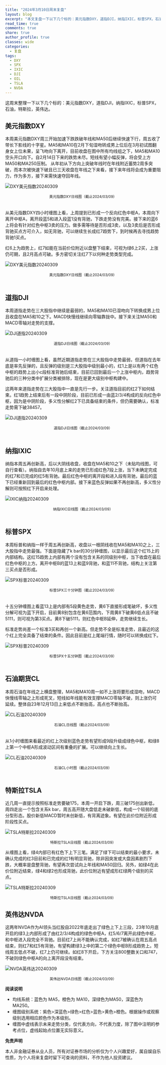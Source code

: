 ```yaml
---
title: "2024年3月10日周末复盘"
layout: blog
excerpt: "本文复盘一下以下几个标的：美元指数DXY，道指DJI，纳指IXIC，标普SPX，石油，特斯拉，英伟达。"
read_time: true
comments: true
share: true
author_profile: true
classes: wide
categories:
  - 复盘
tags:
  - DXY
  - SPX
  - IXIC
  - DJI
  - OIL
  - TSLA
  - NVDA
---
```


这周末整理一下以下几个标的：美元指数DXY，道指DJI，纳指IXIC，标普SPX，石油，特斯拉，英伟达。

## 美元指数DXY

本周美元指数DXY周三开始加速下跌跌破年线和MA50后继续快速下行，周五收了带长下影线的十字星。MA5和MA10在2月下旬湿吻转成男上位后在3月初试图翻身女上位未果，呈飞吻向下离开，目前收盘在图中所有均线组之下，MA5和MA10空头开口向下。自2月14日下来的跌势未尽。短线有望小幅反弹，将会受上方MA50和MA250压制。
从年初从下方向上突破年线时在年线附近蓄势2周多突破，而本次被快速下破且已三天收盘在年线之下来看，接下来年线将会成为重要阻力，作为多方，接下来需快速夺回年线。

![DXY美元指数20240309](https://file.olim.in/img/2024/2024-03-09-DXY.png)
<small><center>美元指数DXY日线图（截止2024/03/09）</center></small>　

从美元指数DXY四小时缠图上看，上周提到已形成一个反向红色中枢A，本周向下离开中枢A，离开段蓝5和进入段蓝1没有背驰，下跌走势没有完美。接下来的蓝6上将会有针对红色中枢3卖的压力。做多需等待是否形成3卖，以及3卖后是否形成背驰买点方可介入，如无背驰，可以继续生长成红7趋势下，到时候再去寻找趋势背驰1买点。

红6上为趋势上，红7如能在当前价位附近以盘整下结束，可视为绿6上2买，上涨仍可期，且2月高点可破。多方密切关注红7下以何种走势类型完成。

![DXY美元指数20240309](https://file.olim.in/img/2024/2024-03-09-DXY-hour.png)
<small><center>美元指数DXY日线图（截止2024/03/09）</center></small>　　

## 道指DJI

本周道指走势在三大股指中继续是最弱的，MA5和MA10已湿吻向下转换成男上位且收盘在MA5和10之下。MACD快慢线继续向零轴靠拢中。接下来关注MA50和MACD零轴对走势的支撑。

![DJI道指20240309](https://file.olim.in/img/2024/2024-03-09-DJI-j.png)
<small><center>道指DJI日线图（截止2024/03/09）</center></small>　

从道指一小时缠图上看，虽然近期道指走势在三大股指中走势最弱，但道指在去年底是率先反弹的，且反弹的级别是三大股指中级别最小的，红1上是以有两个红色中枢的趋势上出小c段标准背驰后结束，目前已回到最后一个上涨中枢内，趋势背驰后的三种分类中扩展分类被排除，现在是更大级别中枢构建中。

这两年来道指走势在三大股指中一直是先行一步。关注道指目前的红2下如何结束。红1趋势上结束后有一段中阴阶段，目前已形成一由蓝2/3/4构成的反向红色中枢，因为是中阴阶段，多义性分解红2下已具备结束的条件，但仍需要确认，标准走势需下破38457。

![DJI道指20240309](https://file.olim.in/img/2024/2024-03-09-DJI.png)
<small><center>道指DJI日线图（截止2024/03/09）</center></small>　

## 纳指IXIC

纳指本周五再创新高，后以大阴线收盘，收盘在MA5和10之下（未贴均线图，可自行查看）。纳指自去年10月底上来的走势已形成红色7段上涨，当下未确定完成的红7和已完成的红5有背驰。最后红色中枢的离开段和进入段有背驰，最后的蓝下已经重新回到最后的红色中枢内部。接下来蓝色反弹如果不再创新高，多义性分解则可按照红下开启来处理。

![IXIC纳指20240309](https://file.olim.in/img/2024/2024-03-09-IXIC.png)
<small><center>纳指IXIC日线图（截止2024/03/09）</center></small>　


## 标普SPX

本周标普和纳指一样于周五再创新高，收盘以一根阴线收在MA5和MA10之上，三大股指中走势最强。下面是隐藏了k bar的30分钟缠图，以显示最后这个红15上的内部结构。这红15趋势上内部有两个没有包含关系的同级别中枢，当下收盘在最后红色中枢的上方。离开中枢B的蓝13上和蓝9背驰，和蓝11不背驰，结构上关注第三买点是否形成。

![SPX标普20240309](https://file.olim.in/img/2024/2024-03-09-SPX-30minutes.png)
<small><center>标普SPX三十分钟图（截止2024/03/09）</center></small>　

十五分钟缠图上看蓝13上是内部有5段黄色走势，黄6下直接形成笔破坏，多义性分解可视为蓝下开启，目前黄8别包含在黄6范围内，下周黄8下破黄6低点且不破5111，则可视为第3买点。黄8下破5111，则红色中枢B延伸，走势继续生长。

标准走势尚差一个标准3买和再创一个新高。但走势不全是标准走势，且最近的这个红上完全具备了结束的条件。因此目前是红上尾端行情，随时可以转换成红下。

![SPX标普20240309](https://file.olim.in/img/2024/2024-03-09-SPX-minutes.png)
<small><center>标普SPX十五分钟图（截止2024/03/09）</center></small>　

## 石油期货CL

本周石油在年线之上横盘整理，MA5和MA10周一如不上涨将要形成湿吻，MACD快慢线零轴之上形成死叉，短线如年线能有效支撑MACD零轴不破，则上涨仍可延续。整体自23年12月13日上来低点不断抬高，高点也不断抬高。

![CL石油20240309](https://file.olim.in/img/2024/2024-03-09-CL-day.png)
<small><center>石油CL日线图（截止2024/03/09）</center></small>　

从1小时缠图来看最近的红上次级别蓝色走势有望形成9段升级成绿色中枢，和绿8上第一个中枢A形成波动区间有重叠的扩展。可以继续向上生长。

![CL石油20240309](https://file.olim.in/img/2024/2024-03-09-CL-hour.png)
<small><center>石油CL小时图（截止2024/03/09）</center></small>　

## 特斯拉TSLA

近几周一直提示按照标准走势要破175，本周一开启下跌，周三破175创出新低，周四走出一个包含关系k bar，周五高开随大盘低走未破新低，构成一个较弱的底分型形态。股价新低MACD暂时未创新低，有背离迹象。有望在此价位附近形成阶段性买点。

![TSLA特斯拉20240309](https://file.olim.in/img/2024/2024-03-09-TSLA-j.png)
<small><center>特斯拉TSLA日线图（截止2024/03/09）</center></small>

从缠图上看，绿4内部已有红色下上下三笔。满足了绿下可以结束的最小要求，未确认完成的红3目前和已完成的红1有明显背驰，除非因突发或大盘因素剧烈下跌，大概率是盘整背驰，有望再次尝试向上年线和MA50回归。另外，如绿4在此价位附近结束，绿4和绿2也形成背驰，此价位附近有望成形红绿两个级别的买点。

![TSLA特斯拉20240309](https://file.olim.in/img/2024/2024-03-09-TSLA-c.png)
<small><center>特斯拉TSLA日线图（截止2024/03/09）</center></small>

## 英伟达NVDA

这两年NVDA作为AI领头当红股自2022年底走出了绿色上下上三段，23年10月底开启的绿3上内部形成了由红2/3/4构成的绿色中枢A，红5/6/7离开此绿色中枢，和中枢进入段完全不背驰。目前红7上尚不能确认完成，如红7被确认在周五高点结束，则红7和红5有背驰，有望构建绿3上中的第二个绿色中枢B形成趋势上。短线周五低点不破，红7上仍可继续。如红8下开启，下方关注800整数关口和747，不破则绿色中枢A的向上离开段没有结束。

![NVDA英伟达20240309](https://file.olim.in/img/2024/2024-03-09-NVDA.png)
<small><center>英伟达NVDA日线图（截止2024/03/09）</center></small>

**阅读说明**

* 均线系统：蓝色为 MA5，橙色为 MA10，深绿色为MA50，深蓝色为MA250。
* 缠图级别系统：紫色>深蓝色>绿色>红色>蓝色>黄色>橙色。根据操作或观察级别选用相应颜色作为本级别。
* 缠图中虚线表示未来走势分类，仅代表方向，不代表力度，除了图中注明的参考点位，虚线起始点位置无实际意义。

**免责声明** 

本人非金融证券从业人员，所有对证券市场的分析仅为个人兴趣爱好，属自娱自乐性质，为个人将来复盘时留下可查询的资料，不作为他人投资建议。

